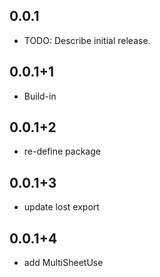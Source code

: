 ## 0.0.1

* TODO: Describe initial release.

## 0.0.1+1

* Build-in

## 0.0.1+2

* re-define package

## 0.0.1+3

* update lost export

## 0.0.1+4

* add MultiSheetUse